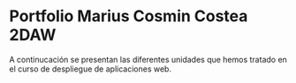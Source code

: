 # Portfolio Marius Cosmin Costea 2DAW

A continucación se presentan las diferentes unidades que hemos tratado en el curso de despliegue de aplicaciones web.
